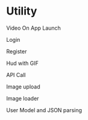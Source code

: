 # Utility

Video On App Launch

Login 

Register 

Hud with GIF

API Call

Image upload 

Image loader 

User Model and JSON parsing


